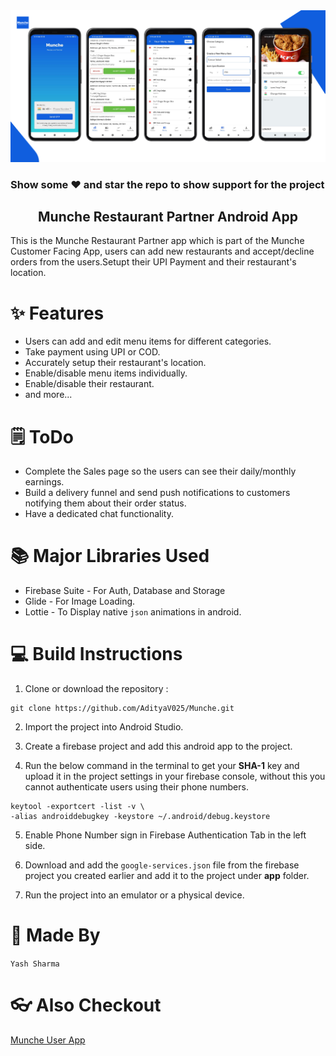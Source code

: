 <img src="https://github.com/WorkingYashSharma/MunchePartner/blob/main/assets/SafeShip%20Restaurant%20Partner%20Cover%20Page.png">

### Show some ❤️ and star the repo to show support for the project

<h2 align="center"> Munche Restaurant Partner Android App </h2>

This is the Munche Restaurant Partner app which is part of the Munche Customer Facing App, users can add new restaurants and accept/decline orders from the users.Setupt their UPI Payment and their restaurant's location.

# ✨ Features
- Users can add and edit menu items for different categories.
- Take payment using UPI or COD.
- Accurately setup their restaurant's location.
- Enable/disable menu items individually.
- Enable/disable their restaurant.
- and more...

# 🗒️ ToDo

- Complete the Sales page so the users can see their daily/monthly earnings.
- Build a delivery funnel and send push notifications to customers notifying them about their order status.
- Have a dedicated chat functionality.

# 📚 Major Libraries Used

- Firebase Suite - For Auth, Database and Storage
- Glide - For Image Loading.
- Lottie - To Display native `json` animations in android.

# 💻 Build Instructions

1. Clone or download the repository :

```shell
git clone https://github.com/AdityaV025/Munche.git
```

2. Import the project into Android Studio.

3. Create a firebase project and add this android app to the project.

4. Run the below command in the terminal to get your **SHA-1** key and upload it in the project settings in your firebase console, without this you cannot authenticate users using their phone numbers.

```shell
keytool -exportcert -list -v \
-alias androiddebugkey -keystore ~/.android/debug.keystore
```

5. Enable Phone Number sign in Firebase Authentication Tab in the left side.

6. Download and add the `google-services.json` file from the firebase project you created earlier and add it to the project under **app** folder.

7. Run the project into an emulator or a physical device.

# 👨 Made By

`Yash Sharma`

# 👓 Also Checkout

<a href="https://github.com/WorkingYashSharma/MuncheUser">Munche User App</a>
